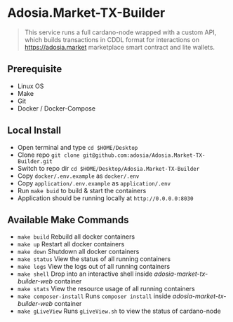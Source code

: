 # Adosia.Market-TX-Builder
>This service runs a full cardano-node wrapped with a custom API, which builds transactions in CDDL format for interactions on https://adosia.market marketplace smart contract and lite wallets.

## Prerequisite
- Linux OS
- Make
- Git
- Docker / Docker-Compose

## Local Install
- Open terminal and type `cd $HOME/Desktop`
- Clone repo `git clone git@github.com:adosia/Adosia.Market-TX-Builder.git`
- Switch to repo dir `cd $HOME/Desktop/Adosia.Market-TX-Builder`
- Copy `docker/.env.example` as `docker/.env`
- Copy `application/.env.example` as `application/.env`
- Run `make buid` to build & start the containers
- Application should be running locally at `http://0.0.0.0:8030`

## Available Make Commands
* `make build` Rebuild all docker containers
* `make up` Restart all docker containers
* `make down` Shutdown all docker containers
* `make status` View the status of all running containers
* `make logs` View the logs out of all running containers
* `make shell` Drop into an interactive shell inside _adosia-market-tx-builder-web_ container
* `make stats` View the resource usage of all running containers
* `make composer-install` Runs `composer install` inside _adosia-market-tx-builder-web_ container
* `make gLiveView` Runs `gLiveView.sh` to view the status of cardano-node
